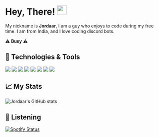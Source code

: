 # Hey, There! <img src="https://iili.io/fuVnBs.gif" width="30px">
My nickname is **Jordaar**, I am a guy who enjoys to code during my free time. I am from India, and I love coding discord bots.

⚠️ **Busy** ⚠️

## 🔧 Technologies & Tools
![](https://img.shields.io/badge/OS-Windows-informational?style=flat&logo=linux&logoColor=white&color=2bbc8a)
![](https://img.shields.io/badge/Code-JavaScript-informational?style=flat&logo=javascript&logoColor=white&color=2bbc8a)
![](https://img.shields.io/badge/Code-TypeScript-informational?style=flat&logo=typescript&logoColor=white&color=2bbc8a)
![](https://img.shields.io/badge/Cloud-Heroku-informational?style=flat&logo=heroku&logoColor=white&color=2bbc8a)
![](https://img.shields.io/badge/Library-Discord.js-informational?style=flat&logo=discord&logoColor=white&color=2bbc8a)
![](https://img.shields.io/badge/Editor-Visual_Studio_Code_Insiders-informational?style=flat&logo=visual-studio-code&logoColor=white&color=2bbc8a)
![](https://img.shields.io/badge/Data_Base-MongoDB-informational?style=flat&logo=mongoDB&logoColor=white&color=2bbc8a)
![](https://img.shields.io/badge/Data_Base-PostgreSQL-informational?style=flat&logo=postgresql&logoColor=white&color=2bbc8a)

## &#x1f4c8; My Stats

![Jordaar's GitHub stats](https://github-readme-stats.vercel.app/api?username=Jordaar&show_icons=true&hide=issues&hide_border=true&title_color=2bbc8a&icon_color=2bbc8a&bg_color=0D1117)

## 🎵 Listening 

[![Spotify Status](https://spotify-github-profile.vercel.app/api/view?uid=8nhka3gwpvyqwanoukbs442fk&cover_image=true&theme=novatorem)](https://github.com/Jordaar)
